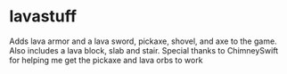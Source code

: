 # lavastuff
Adds lava armor and a lava sword, pickaxe, shovel, and axe to the game. Also includes a lava block, slab and stair.
Special thanks to ChimneySwift for helping me get the pickaxe and lava orbs to work
